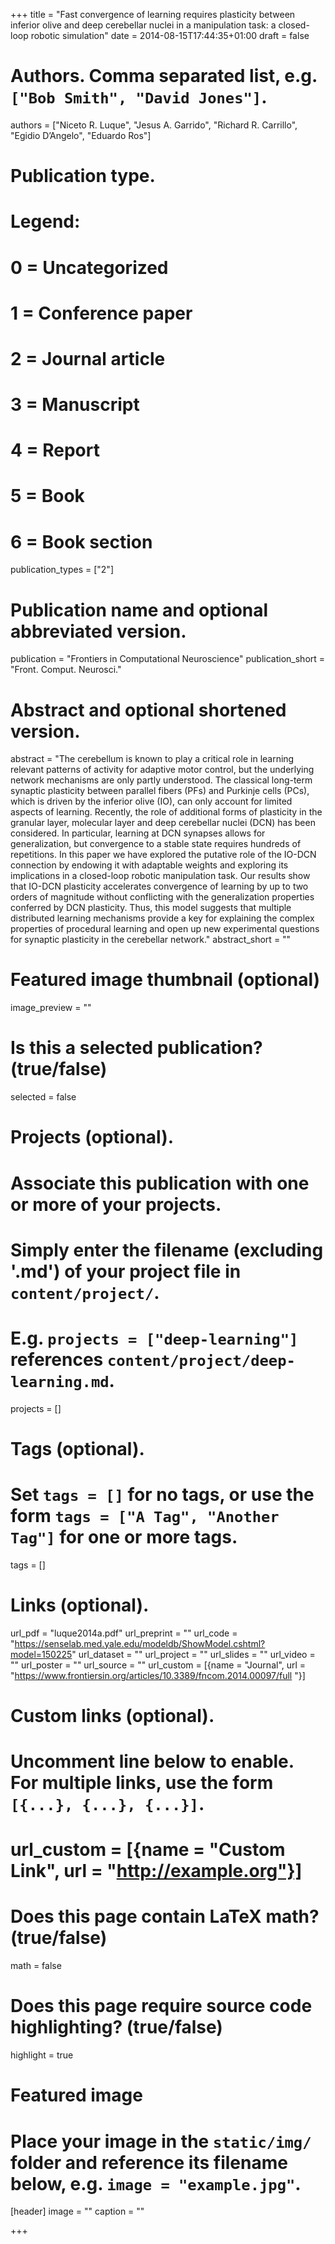 +++
title = "Fast convergence of learning requires plasticity between inferior olive and deep cerebellar nuclei in a manipulation task: a closed-loop robotic simulation"
date = 2014-08-15T17:44:35+01:00
draft = false

# Authors. Comma separated list, e.g. `["Bob Smith", "David Jones"]`.
authors = ["Niceto R. Luque", "Jesus A. Garrido", "Richard R. Carrillo", "Egidio D’Angelo", "Eduardo Ros"]

# Publication type.
# Legend:
# 0 = Uncategorized
# 1 = Conference paper
# 2 = Journal article
# 3 = Manuscript
# 4 = Report
# 5 = Book
# 6 = Book section
publication_types = ["2"]

# Publication name and optional abbreviated version.
publication = "Frontiers in Computational Neuroscience"
publication_short = "Front. Comput. Neurosci."

# Abstract and optional shortened version.
abstract = "The cerebellum is known to play a critical role in learning relevant patterns of activity for adaptive motor control, but the underlying network mechanisms are only partly understood. The classical long-term synaptic plasticity between parallel fibers (PFs) and Purkinje cells (PCs), which is driven by the inferior olive (IO), can only account for limited aspects of learning. Recently, the role of additional forms of plasticity in the granular layer, molecular layer and deep cerebellar nuclei (DCN) has been considered. In particular, learning at DCN synapses allows for generalization, but convergence to a stable state requires hundreds of repetitions. In this paper we have explored the putative role of the IO-DCN connection by endowing it with adaptable weights and exploring its implications in a closed-loop robotic manipulation task. Our results show that IO-DCN plasticity accelerates convergence of learning by up to two orders of magnitude without conflicting with the generalization properties conferred by DCN plasticity. Thus, this model suggests that multiple distributed learning mechanisms provide a key for explaining the complex properties of procedural learning and open up new experimental questions for synaptic plasticity in the cerebellar network."
abstract_short = ""

# Featured image thumbnail (optional)
image_preview = ""

# Is this a selected publication? (true/false)
selected = false

# Projects (optional).
#   Associate this publication with one or more of your projects.
#   Simply enter the filename (excluding '.md') of your project file in `content/project/`.
#   E.g. `projects = ["deep-learning"]` references `content/project/deep-learning.md`.
projects = []

# Tags (optional).
#   Set `tags = []` for no tags, or use the form `tags = ["A Tag", "Another Tag"]` for one or more tags.
tags = []

# Links (optional).
url_pdf = "luque2014a.pdf"
url_preprint = ""
url_code = "https://senselab.med.yale.edu/modeldb/ShowModel.cshtml?model=150225"
url_dataset = ""
url_project = ""
url_slides = ""
url_video = ""
url_poster = ""
url_source = ""
url_custom = [{name = "Journal", url = "https://www.frontiersin.org/articles/10.3389/fncom.2014.00097/full "}]

# Custom links (optional).
#   Uncomment line below to enable. For multiple links, use the form `[{...}, {...}, {...}]`.
# url_custom = [{name = "Custom Link", url = "http://example.org"}]

# Does this page contain LaTeX math? (true/false)
math = false

# Does this page require source code highlighting? (true/false)
highlight = true

# Featured image
# Place your image in the `static/img/` folder and reference its filename below, e.g. `image = "example.jpg"`.
[header]
image = ""
caption = ""

+++
